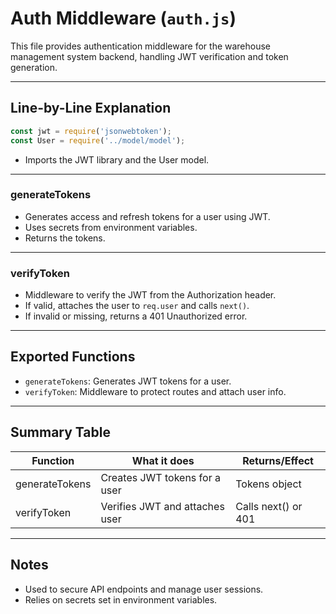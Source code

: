 # Auth Middleware (`auth.js`)

This file provides authentication middleware for the warehouse management system backend, handling JWT verification and token generation.

---

## Line-by-Line Explanation

```js
const jwt = require('jsonwebtoken');
const User = require('../model/model');
```
- Imports the JWT library and the User model.

---

### generateTokens
- Generates access and refresh tokens for a user using JWT.
- Uses secrets from environment variables.
- Returns the tokens.

---

### verifyToken
- Middleware to verify the JWT from the Authorization header.
- If valid, attaches the user to `req.user` and calls `next()`.
- If invalid or missing, returns a 401 Unauthorized error.

---

## Exported Functions
- `generateTokens`: Generates JWT tokens for a user.
- `verifyToken`: Middleware to protect routes and attach user info.

---

## Summary Table
| Function        | What it does                        | Returns/Effect    |
|-----------------|-------------------------------------|-------------------|
| generateTokens  | Creates JWT tokens for a user       | Tokens object     |
| verifyToken     | Verifies JWT and attaches user      | Calls next() or 401|

---

## Notes
- Used to secure API endpoints and manage user sessions.
- Relies on secrets set in environment variables.
